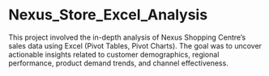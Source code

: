 # Nexus_Store_Excel_Analysis
This project involved the in-depth analysis of Nexus Shopping Centre’s sales data using Excel (Pivot Tables, Pivot Charts). The goal was to uncover actionable insights related to customer demographics, regional performance, product demand trends, and channel effectiveness.
